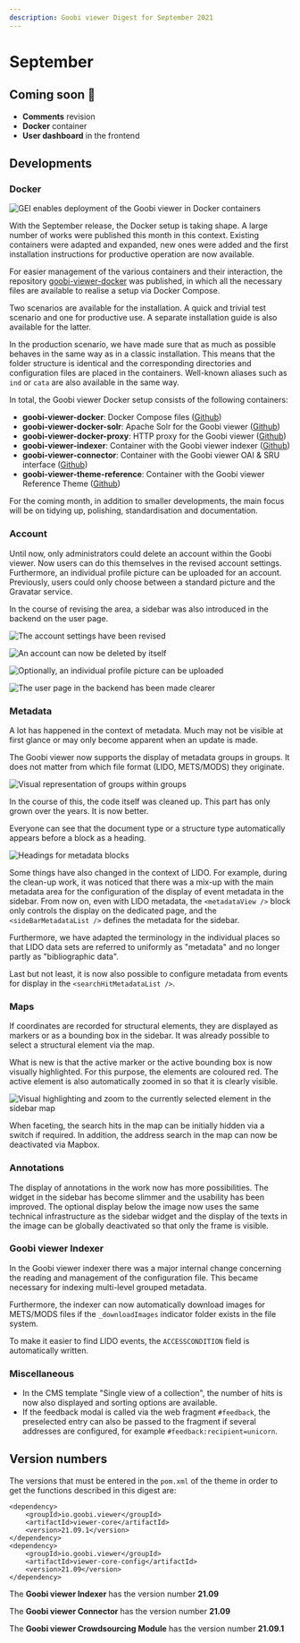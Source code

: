 ```yaml
---
description: Goobi viewer Digest for September 2021
---
```


# September

## Coming soon 🚀 

* **Comments** revision
* **Docker** container
* **User dashboard** in the frontend

## Developments 

### Docker

![GEI enables deployment of the Goobi viewer in Docker containers](../.gitbook/assets/gei_docker.png)

With the September release, the Docker setup is taking shape. A large number of works were published this month in this context. Existing containers were adapted and expanded, new ones were added and the first installation instructions for productive operation are now available. 

For easier management of the various containers and their interaction, the repository [goobi-viewer-docker](https://github.com/intranda/goobi-viewer-docker) was published, in which all the necessary files are available to realise a setup via Docker Compose. 

Two scenarios are available for the installation. A quick and trivial test scenario and one for productive use. A separate installation guide is also available for the latter. 

In the production scenario, we have made sure that as much as possible behaves in the same way as in a classic installation. This means that the folder structure is identical and the corresponding directories and configuration files are placed in the containers. Well-known aliases such as `ind` or `cata` are also available in the same way.

 In total, the Goobi viewer Docker setup consists of the following containers: 

* **goobi-viewer-docker**: Docker Compose files \([Github](https://github.com/intranda/goobi-viewer-docker)\)
* **goobi-viewer-docker-solr**: Apache Solr for the Goobi viewer \([Github](https://github.com/intranda/goobi-viewer-docker-solr)\)
* **goobi-viewer-docker-proxy**: HTTP proxy for the Goobi viewer \([Github](https://github.com/intranda/goobi-viewer-docker-proxy)\)
* **goobi-viewer-indexer**: Container with the Goobi viewer indexer \([Github](https://github.com/intranda/goobi-viewer-indexer)\)
* **goobi-viewer-connector**: Container with the Goobi viewer OAI & SRU interface \([Github](https://github.com/intranda/goobi-viewer-connector)\)
* **goobi-viewer-theme-reference**: Container with the Goobi viewer Reference Theme \([Github](https://github.com/intranda/goobi-viewer-theme-reference)\)

For the coming month, in addition to smaller developments, the main focus will be on tidying up, polishing, standardisation and documentation.

### Account

Until now, only administrators could delete an account within the Goobi viewer. Now users can do this themselves in the revised account settings. Furthermore, an individual profile picture can be uploaded for an account. Previously, users could only choose between a standard picture and the Gravatar service.

In the course of revising the area, a sidebar was also introduced in the backend on the user page.

![The account settings have been revised](../.gitbook/assets/21.09-en-account_top.png)

![An account can now be deleted by itself](../.gitbook/assets/21.09-en-account_bottom.png)

![Optionally, an individual profile picture can be uploaded](../.gitbook/assets/21.09-en-account_edit_profile_image.png)

![The user page in the backend has been made clearer](../.gitbook/assets/21.09-en-backend_user_edit.png)

### Metadata

A lot has happened in the context of metadata. Much may not be visible at first glance or may only become apparent when an update is made. 

The Goobi viewer now supports the display of metadata groups in groups. It does not matter from which file format \(LIDO, METS/MODS\) they originate.

![Visual representation of groups within groups](../.gitbook/assets/21.09-en-metadata_nested_hierarchy.png)

In the course of this, the code itself was cleaned up. This part has only grown over the years. It is now better. 

Everyone can see that the document type or a structure type automatically appears before a block as a heading.

![Headings for metadata blocks](../.gitbook/assets/21.09-en-metadata_section_title.png)

Some things have also changed in the context of LIDO. For example, during the clean-up work, it was noticed that there was a mix-up with the main metadata area for the configuration of the display of event metadata in the sidebar. From now on, even with LIDO metadata, the `<metadataView />` block only controls the display on the dedicated page, and the `<sideBarMetadataList />` defines the metadata for the sidebar.

Furthermore, we have adapted the terminology in the individual places so that LIDO data sets are referred to uniformly as "metadata" and no longer partly as "bibliographic data".

Last but not least, it is now also possible to configure metadata from events for display in the `<searchHitMetadataList />`.

### Maps

If coordinates are recorded for structural elements, they are displayed as markers or as a bounding box in the sidebar. It was already possible to select a structural element via the map. 

What is new is that the active marker or the active bounding box is now visually highlighted. For this purpose, the elements are coloured red. The active element is also automatically zoomed in so that it is clearly visible.

![Visual highlighting and zoom to the currently selected element in the sidebar map](../.gitbook/assets/21.09-en-maps_highlight_active_bounding_box.png)

When faceting, the search hits in the map can be initially hidden via a switch if required. In addition, the address search in the map can now be deactivated via Mapbox. 

### Annotations 

The display of annotations in the work now has more possibilities. The widget in the sidebar has become slimmer and the usability has been improved. The optional display below the image now uses the same technical infrastructure as the sidebar widget and the display of the texts in the image can be globally deactivated so that only the frame is visible. 

### Goobi viewer Indexer 

In the Goobi viewer indexer there was a major internal change concerning the reading and management of the configuration file. This became necessary for indexing multi-level grouped metadata. 

Furthermore, the indexer can now automatically download images for METS/MODS files if the `_downloadImages` indicator folder exists in the file system. 

To make it easier to find LIDO events, the `ACCESSCONDITION` field is automatically written. 

### Miscellaneous 

* In the CMS template "Single view of a collection", the number of hits is now also displayed and sorting options are available. 
* If the feedback modal is called via the web fragment `#feedback`, the preselected entry can also be passed to the fragment if several addresses are configured, for example `#feedback:recipient=unicorn`.

## Version numbers 

The versions that must be entered in the `pom.xml` of the theme in order to get the functions described in this digest are:

```markup
<dependency>
    <groupId>io.goobi.viewer</groupId>
    <artifactId>viewer-core</artifactId>
    <version>21.09.1</version>
</dependency>
<dependency>
    <groupId>io.goobi.viewer</groupId>
    <artifactId>viewer-core-config</artifactId>
    <version>21.09</version>
</dependency>
```

The **Goobi viewer Indexer** has the version number **21.09**

The **Goobi viewer Connector** has the version number **21.09**

The **Goobi viewer Crowdsourcing Module** has the version number **21.09.1**

